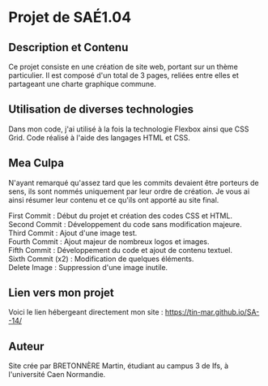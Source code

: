 # Projet de SAÉ1.04

## Description et Contenu  

Ce projet consiste en une création de site web, portant sur un thème particulier. Il est composé d'un total de 3 pages, reliées entre elles et partageant une charte graphique commune.

## Utilisation de diverses technologies

Dans mon code, j'ai utilisé à la fois la technologie Flexbox ainsi que CSS Grid. Code réalisé à l'aide des langages HTML et CSS.

## Mea Culpa

N'ayant remarqué qu'assez tard que les commits devaient être porteurs de sens, ils sont nommés uniquement par leur ordre de création. Je vous ai ainsi résumer leur contenu et ce qu'ils ont apporté au site final.

First Commit : Début du projet et création des codes CSS et HTML.   
Second Commit : Développement du code sans modification majeure.  
Third Commit : Ajout d'une image test.  
Fourth Commit : Ajout majeur de nombreux logos et images.  
Fifth Commit : Développement du code et ajout de contenu textuel.  
Sixth Commit (x2) : Modification de quelques éléments.  
Delete Image : Suppression d'une image inutile.    

## Lien vers mon projet

Voici le lien hébergeant directement mon site : https://tin-mar.github.io/SA--14/

## Auteur 

Site crée par BRETONNÈRE Martin, étudiant au campus 3 de Ifs, à l'université Caen Normandie.
